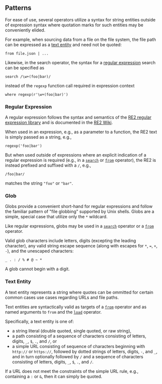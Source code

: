 ## Patterns

For ease of use, several operators utilize a syntax for string entities
outside of expression syntax where quotation marks for such entities
may be conveniently elided.

For example, when sourcing data from a file on the file system, the file
path can be expressed as a [text entity](#text-entity) and need not be quoted:
```
from file.json | ...
```

Likewise, in the search operator, the syntax for a [regular expression](#regular-expression)
search can be specified as
```
search /\w+(foo|bar)/
```
instead of the `regexp` function call required in expression context
```
where regexp(r'\w+(foo|bar)')
```

### Regular Expression

A regular expression follows the syntax and semantics of the
[RE2 regular expression library](https://github.com/google/re2)
and is documented in the
[RE2 Wiki](https://github.com/google/re2/wiki/Syntax).

When used in an expression, e.g., as a parameter to a function, the
RE2 text is simply passed as a string, e.g.,
```
regexp('foo|bar')
```

But when used outside of expressions where an explicit indication of
a regular expression is required (e.g., in a
[`search`](operators/search.md) or 
[`from`](operators/from.md) operator), the RE2 is instead
prefixed and suffixed with a `/`, e.g.,
```
/foo|bar/
```
matches the string `"foo"` or `"bar"`.

### Glob

Globs provide a convenient short-hand for regular expressions and follow
the familiar pattern of "file globbing" supported by Unix shells.
Globs are a simple, special case that utilize only the `*` wildcard.

Like regular expressions, globs may be used in
a [`search`](operators/search.md) operator or a 
[`from`](operators/from.md) operator.

Valid glob characters include letters, digits (excepting the leading character),
any valid string escape sequence
(along with escapes for `*`, `=`, `+`, `-`), and the unescaped characters:
```
_ . : / % # @ ~ *
```
A glob cannot begin with a digit.

### Text Entity

A text entity represents a string where quotes can be ommitted for
certain common cases use cases regarding URLs and file paths.

Text entities are syntactically valid as targets of a
[`from`](operators/from.md) operator and as named arguments 
to `from` and the 
[`load`](operators/load.md) operator.

Specifically, a text entity is one of:
* a string literal (double quoted, single quoted, or raw string),
* a path consisting of a sequence of characters consisting of letters, digits, `_`,  `$`,  `.`, and `/`, or
* a simple URL consisting of sequence of characters beginning with `http://` or `https://`,  followed by dotted strings of letters, digits, `-`, and `_`, and in turn optionally followed by `/` and a sequence of characters consisting of letters, digits, `_`, `$`, `.`, and `/`.

If a URL does not meet the constraints of the simple URL rule,
e.g., containing a `:` or `&`, then it can simply be quoted.

